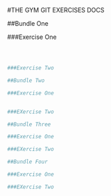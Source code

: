 #THE GYM GIT EXERCISES DOCS

##Bundle One

###Exercise One
```bash



###Exercise Two

##Bundle Two

###Exercise One


###EXercise Two

##Bundle Three

###Exercise One

###EXercise Two

##Bundle Four

###Exercise One

###EXercise Two


